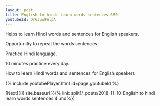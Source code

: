```yaml
---
layout: post
title: English to hindi learn words sentences 680 
youtubeId: Dr6Juw9nlpA
---
```

 
 
Helps to learn Hindi words and sentences for English speakers.

Opportunitiy to repeat the words sentences. 

Practice Hindi language. 
 
10 minutes practice every day. 
 
How to learn Hindi words and sentences for English speakers 
 
{% include youtubePlayer.html id=page.youtubeId %}
 
 
[Next]({{ site.baseurl }}{% link  split1/_posts/2018-11-10-English to hindi learn words sentences 4 .md%})
 
